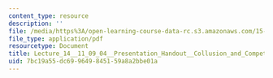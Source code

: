 ```yaml
---
content_type: resource
description: ''
file: /media/https%3A/open-learning-course-data-rc.s3.amazonaws.com/15-010-economic-analysis-for-business-decisions-fall-2004/7bc19a55dc699649845159a8a2bbe01a_Lecture_14__11_09_04__Presentation_Handout__Collusion_and_Competition_in_Oligopolistic_Markets.pd
file_type: application/pdf
resourcetype: Document
title: Lecture_14__11_09_04__Presentation_Handout__Collusion_and_Competition_in_Oligopolistic_Markets.pd
uid: 7bc19a55-dc69-9649-8451-59a8a2bbe01a
---
```

